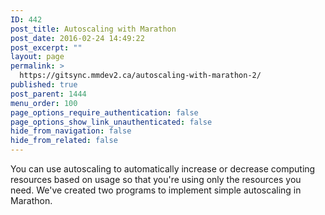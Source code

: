 ```yaml
---
ID: 442
post_title: Autoscaling with Marathon
post_date: 2016-02-24 14:49:22
post_excerpt: ""
layout: page
permalink: >
  https://gitsync.mmdev2.ca/autoscaling-with-marathon-2/
published: true
post_parent: 1444
menu_order: 100
page_options_require_authentication: false
page_options_show_link_unauthenticated: false
hide_from_navigation: false
hide_from_related: false
---
```

You can use autoscaling to automatically increase or decrease computing resources based on usage so that you're using only the resources you need. We've created two programs to implement simple autoscaling in Marathon.